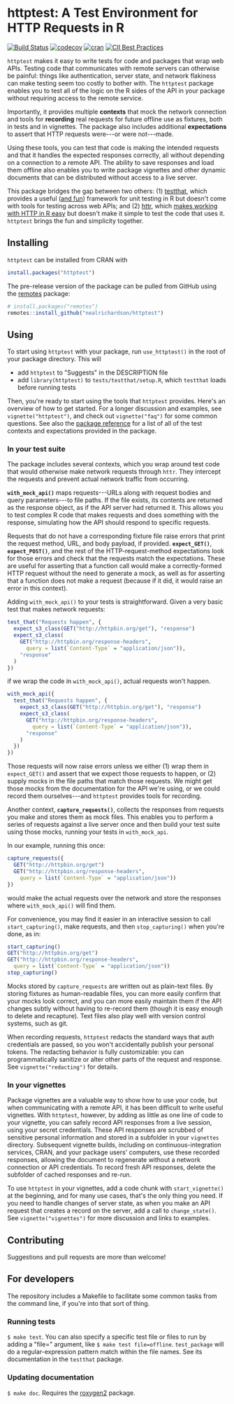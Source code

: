# httptest: A Test Environment for HTTP Requests in R

[![Build Status](https://github.com/nealrichardson/httptest/workflows/R-CMD-check/badge.svg)](https://github.com/nealrichardson/httptest/actions) [![codecov](https://codecov.io/gh/nealrichardson/httptest/branch/main/graph/badge.svg)](https://app.codecov.io/gh/nealrichardson/httptest)
[![cran](https://www.r-pkg.org/badges/version-last-release/httptest)](https://cran.r-project.org/package=httptest) [![CII Best Practices](https://bestpractices.coreinfrastructure.org/projects/2136/badge)](https://bestpractices.coreinfrastructure.org/projects/2136)

`httptest` makes it easy to write tests for code and packages that wrap web APIs.
Testing code that communicates with remote servers can otherwise be painful: things like authentication, server state, and network flakiness can make testing seem too costly to bother with. The `httptest` package enables you to test all of the logic on the R sides of the API in your package without requiring access to the remote service.

Importantly, it provides multiple **contexts** that mock the network connection and tools for **recording** real requests for future offline use as fixtures, both in tests and in vignettes. The package also includes additional **expectations** to assert that HTTP requests were---or were not---made.

Using these tools, you can test that code is making the intended requests and that it handles the expected responses correctly, all without depending on a connection to a remote API. The ability to save responses and load them offline also enables you to write package vignettes and other dynamic documents that can be distributed without access to a live server.

This package bridges the gap between two others: (1) [testthat](https://testthat.r-lib.org/), which provides a useful ([and fun](https://github.com/r-lib/testthat/blob/6666662844274e8fa1988c8e0cfecf0b13399ee1/R/testthat-package.R#L1)) framework for unit testing in R but doesn't come with tools for testing across web APIs; and (2) [httr](https://httr.r-lib.org/), which [makes working with HTTP in R easy](https://github.com/r-lib/httr/blob/a99126cceb2c2d54e446909417878c875a9ef8bc/R/httr.r#L1) but doesn't make it simple to test the code that uses it. `httptest` brings the fun and simplicity together.

## Installing

`httptest` can be installed from CRAN with

```r
install.packages("httptest")
```

The pre-release version of the package can be pulled from GitHub using the [remotes](https://github.com/r-lib/remotes) package:

```r
# install.packages("remotes")
remotes::install_github("nealrichardson/httptest")
```

## Using

To start using `httptest` with your package, run `use_httptest()` in the root of your package directory. This will

* add `httptest` to "Suggests" in the DESCRIPTION file
* add `library(httptest)` to `tests/testthat/setup.R`, which `testthat` loads before running tests

Then, you're ready to start using the tools that `httptest` provides. Here's an overview of how to get started. For a longer discussion and examples, see `vignette("httptest")`, and check out `vignette("faq")` for some common questions. See also the [package reference](https://enpiar.com/r/httptest/reference/) for a list of all of the test contexts and expectations provided in the package.

### In your test suite

The package includes several contexts, which you wrap around test code that would otherwise make network requests through `httr`. They intercept the requests and prevent actual network traffic from occurring.  

**`with_mock_api()`** maps requests---URLs along with request bodies and query parameters---to file paths. If the file exists, its contents are returned as the response object, as if the API server had returned it. This allows you to test complex R code that makes requests and does something with the response, simulating how the API should respond to specific requests.

Requests that do not have a corresponding fixture file raise errors that print the request method, URL, and body payload, if provided. **`expect_GET()`**, **`expect_POST()`**, and the rest of the HTTP-request-method expectations look for those errors and check that the requests match the expectations. These are useful for asserting that a function call would make a correctly-formed HTTP request without the need to generate a mock, as well as for asserting that a function does not make a request (because if it did, it would raise an error in this context).

Adding `with_mock_api()` to your tests is straightforward. Given a very basic test that makes network requests:

```r
test_that("Requests happen", {
  expect_s3_class(GET("http://httpbin.org/get"), "response")
  expect_s3_class(
    GET("http://httpbin.org/response-headers",
      query = list(`Content-Type` = "application/json")),
    "response"
  )
})
```

if we wrap the code in `with_mock_api()`, actual requests won't happen.

```r
with_mock_api({
  test_that("Requests happen", {
    expect_s3_class(GET("http://httpbin.org/get"), "response")
    expect_s3_class(
      GET("http://httpbin.org/response-headers",
        query = list(`Content-Type` = "application/json")),
      "response"
    )
  })
})
```

Those requests will now raise errors unless we either (1) wrap them in `expect_GET()` and assert that we expect those requests to happen, or (2) supply mocks in the file paths that match those requests. We might get those mocks from the documentation for the API we're using, or we could record them ourselves---and `httptest` provides tools for recording.

Another context, **`capture_requests()`**, collects the responses from requests you make and stores them as mock files. This enables you to perform a series of requests against a live server once and then build your test suite using those mocks, running your tests in `with_mock_api`.

In our example, running this once:

```r
capture_requests({
  GET("http://httpbin.org/get")
  GET("http://httpbin.org/response-headers",
    query = list(`Content-Type` = "application/json"))
})
```

would make the actual requests over the network and store the responses where `with_mock_api()` will find them.  

For convenience, you may find it easier in an interactive session to call `start_capturing()`, make requests, and then `stop_capturing()` when you're done, as in:

```r
start_capturing()
GET("http://httpbin.org/get")
GET("http://httpbin.org/response-headers",
  query = list(`Content-Type` = "application/json"))
stop_capturing()
```

Mocks stored by `capture_requests` are written out as plain-text files. By storing fixtures as human-readable files, you can more easily confirm that your mocks look correct, and you can more easily maintain them if the API changes subtly without having to re-record them (though it is easy enough to delete and recapture). Text files also play well with version control systems, such as git.

When recording requests, `httptest` redacts the standard ways that auth credentials are passed, so you won't accidentally publish your personal tokens. The redacting behavior is fully customizable: you can programmatically sanitize or alter other parts of the request and response. See `vignette("redacting")` for details.

### In your vignettes

Package vignettes are a valuable way to show how to use your code, but when communicating with a remote API, it has been difficult to write useful vignettes. With `httptest`, however, by adding as little as one line of code to your vignette, you can safely record API responses from a live session, using your secret credentials. These API responses are scrubbed of sensitive personal information and stored in a subfolder in your `vignettes` directory. Subsequent vignette builds, including on continuous-integration services, CRAN, and your package users' computers, use these recorded responses, allowing the document to regenerate without a network connection or API credentials. To record fresh API responses, delete the subfolder of cached responses and re-run.

To use `httptest` in your vignettes, add a code chunk with `start_vignette()` at the beginning, and for many use cases, that's the only thing you need. If you need to handle changes of server state, as when you make an API request that creates a record on the server, add a call to `change_state()`. See `vignette("vignettes")` for more discussion and links to examples.


## Contributing

Suggestions and pull requests are more than welcome!

## For developers

The repository includes a Makefile to facilitate some common tasks from the command line, if you're into that sort of thing.

### Running tests

`$ make test`. You can also specify a specific test file or files to run by adding a "file=" argument, like `$ make test file=offline`. `test_package` will do a regular-expression pattern match within the file names. See its documentation in the `testthat` package.

### Updating documentation

`$ make doc`. Requires the [roxygen2](https://github.com/r-lib/roxygen2) package.
